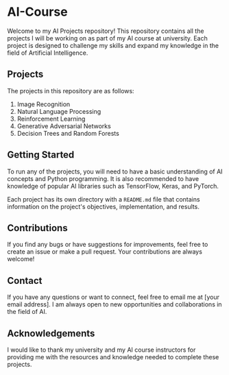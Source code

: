 # AI-Course

Welcome to my AI Projects repository! This repository contains all the projects I will be working on as part of my AI course at university. Each project is designed to challenge my skills and expand my knowledge in the field of Artificial Intelligence.

## Projects

The projects in this repository are as follows:

1. Image Recognition
2. Natural Language Processing
3. Reinforcement Learning
4. Generative Adversarial Networks
5. Decision Trees and Random Forests

## Getting Started

To run any of the projects, you will need to have a basic understanding of AI concepts and Python programming. It is also recommended to have knowledge of popular AI libraries such as TensorFlow, Keras, and PyTorch.

Each project has its own directory with a `README.md` file that contains information on the project's objectives, implementation, and results.

## Contributions

If you find any bugs or have suggestions for improvements, feel free to create an issue or make a pull request. Your contributions are always welcome!

## Contact

If you have any questions or want to connect, feel free to email me at [your email address]. I am always open to new opportunities and collaborations in the field of AI.

## Acknowledgements

I would like to thank my university and my AI course instructors for providing me with the resources and knowledge needed to complete these projects.
